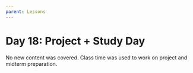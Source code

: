 ```yaml
---
parent: Lessons
---
```


# Day 18: Project + Study Day

No new content was covered. Class time was used to work on project and midterm preparation.
